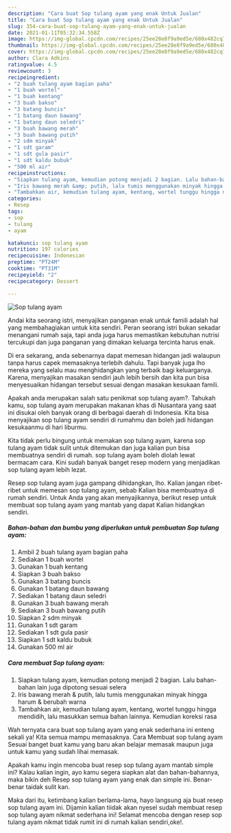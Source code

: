 ```yaml
---
description: "Cara buat Sop tulang ayam yang enak Untuk Jualan"
title: "Cara buat Sop tulang ayam yang enak Untuk Jualan"
slug: 354-cara-buat-sop-tulang-ayam-yang-enak-untuk-jualan
date: 2021-01-11T05:32:34.558Z
image: https://img-global.cpcdn.com/recipes/25ee28e8f9a9ed5e/680x482cq70/sop-tulang-ayam-foto-resep-utama.jpg
thumbnail: https://img-global.cpcdn.com/recipes/25ee28e8f9a9ed5e/680x482cq70/sop-tulang-ayam-foto-resep-utama.jpg
cover: https://img-global.cpcdn.com/recipes/25ee28e8f9a9ed5e/680x482cq70/sop-tulang-ayam-foto-resep-utama.jpg
author: Clara Adkins
ratingvalue: 4.5
reviewcount: 3
recipeingredient:
- "2 buah tulang ayam bagian paha"
- "1 buah wortel"
- "1 buah kentang"
- "3 buah bakso"
- "3 batang buncis"
- "1 batang daun bawang"
- "1 batang daun seledri"
- "3 buah bawang merah"
- "3 buah bawang putih"
- "2 sdm minyak"
- "1 sdt garam"
- "1 sdt gula pasir"
- "1 sdt kaldu bubuk"
- "500 ml air"
recipeinstructions:
- "Siapkan tulang ayam, kemudian potong menjadi 2 bagian. Lalu bahan-bahan lain juga dipotong sesuai selera"
- "Iris bawang merah &amp; putih, lalu tumis menggunakan minyak hingga harum &amp; berubah warna"
- "Tambahkan air, kemudian tulang ayam, kentang, wortel tunggu hingga mendidih, lalu masukkan semua bahan lainnya. Kemudian koreksi rasa"
categories:
- Resep
tags:
- sop
- tulang
- ayam

katakunci: sop tulang ayam 
nutrition: 197 calories
recipecuisine: Indonesian
preptime: "PT24M"
cooktime: "PT31M"
recipeyield: "2"
recipecategory: Dessert

---
```



![Sop tulang ayam](https://img-global.cpcdn.com/recipes/25ee28e8f9a9ed5e/680x482cq70/sop-tulang-ayam-foto-resep-utama.jpg)

Andai kita seorang istri, menyajikan panganan enak untuk famili adalah hal yang membahagiakan untuk kita sendiri. Peran seorang istri bukan sekadar menangani rumah saja, tapi anda juga harus memastikan kebutuhan nutrisi tercukupi dan juga panganan yang dimakan keluarga tercinta harus enak.

Di era  sekarang, anda sebenarnya dapat memesan hidangan jadi walaupun tanpa harus capek memasaknya terlebih dahulu. Tapi banyak juga lho mereka yang selalu mau menghidangkan yang terbaik bagi keluarganya. Karena, menyajikan masakan sendiri jauh lebih bersih dan kita pun bisa menyesuaikan hidangan tersebut sesuai dengan masakan kesukaan famili. 



Apakah anda merupakan salah satu penikmat sop tulang ayam?. Tahukah kamu, sop tulang ayam merupakan makanan khas di Nusantara yang saat ini disukai oleh banyak orang di berbagai daerah di Indonesia. Kita bisa menyajikan sop tulang ayam sendiri di rumahmu dan boleh jadi hidangan kesukaanmu di hari liburmu.

Kita tidak perlu bingung untuk memakan sop tulang ayam, karena sop tulang ayam tidak sulit untuk ditemukan dan juga kalian pun bisa membuatnya sendiri di rumah. sop tulang ayam boleh diolah lewat bermacam cara. Kini sudah banyak banget resep modern yang menjadikan sop tulang ayam lebih lezat.

Resep sop tulang ayam juga gampang dihidangkan, lho. Kalian jangan ribet-ribet untuk memesan sop tulang ayam, sebab Kalian bisa membuatnya di rumah sendiri. Untuk Anda yang akan menyajikannya, berikut resep untuk membuat sop tulang ayam yang mantab yang dapat Kalian hidangkan sendiri.

<!--inarticleads1-->

##### Bahan-bahan dan bumbu yang diperlukan untuk pembuatan Sop tulang ayam:

1. Ambil 2 buah tulang ayam bagian paha
1. Sediakan 1 buah wortel
1. Gunakan 1 buah kentang
1. Siapkan 3 buah bakso
1. Gunakan 3 batang buncis
1. Gunakan 1 batang daun bawang
1. Sediakan 1 batang daun seledri
1. Gunakan 3 buah bawang merah
1. Sediakan 3 buah bawang putih
1. Siapkan 2 sdm minyak
1. Gunakan 1 sdt garam
1. Sediakan 1 sdt gula pasir
1. Siapkan 1 sdt kaldu bubuk
1. Gunakan 500 ml air




<!--inarticleads2-->

##### Cara membuat Sop tulang ayam:

1. Siapkan tulang ayam, kemudian potong menjadi 2 bagian. Lalu bahan-bahan lain juga dipotong sesuai selera
1. Iris bawang merah &amp; putih, lalu tumis menggunakan minyak hingga harum &amp; berubah warna
1. Tambahkan air, kemudian tulang ayam, kentang, wortel tunggu hingga mendidih, lalu masukkan semua bahan lainnya. Kemudian koreksi rasa




Wah ternyata cara buat sop tulang ayam yang enak sederhana ini enteng sekali ya! Kita semua mampu memasaknya. Cara Membuat sop tulang ayam Sesuai banget buat kamu yang baru akan belajar memasak maupun juga untuk kamu yang sudah lihai memasak.

Apakah kamu ingin mencoba buat resep sop tulang ayam mantab simple ini? Kalau kalian ingin, ayo kamu segera siapkan alat dan bahan-bahannya, maka bikin deh Resep sop tulang ayam yang enak dan simple ini. Benar-benar taidak sulit kan. 

Maka dari itu, ketimbang kalian berlama-lama, hayo langsung aja buat resep sop tulang ayam ini. Dijamin kalian tiidak akan nyesel sudah membuat resep sop tulang ayam nikmat sederhana ini! Selamat mencoba dengan resep sop tulang ayam nikmat tidak rumit ini di rumah kalian sendiri,oke!.


